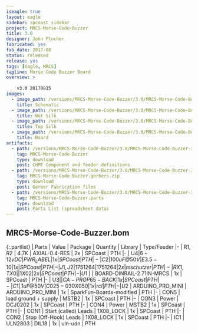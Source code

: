 ```yaml
---
iseagle: true
layout: eagle
sidebar: spcoast_sidebar
project: MRCS-Morse-Code-Buzzer
title: 3.0
designer: John Plocher
fabricated: yes
fab_date: 2017-08
status: released
release: yes
tags: [eagle, MRCS]
tagline: Morse Code Buzzer Board
overview: >
    
    v3.0 20170815
images:
  - image_path: /versions/MRCS-Morse-Code-Buzzer/3.0/MRCS-Morse-Code-Buzzer-3.0.sch.png
    title: Schematic
  - image_path: /versions/MRCS-Morse-Code-Buzzer/3.0/MRCS-Morse-Code-Buzzer-3.0.bot.brd.png
    title: Bot Silk
  - image_path: /versions/MRCS-Morse-Code-Buzzer/3.0/MRCS-Morse-Code-Buzzer-3.0.top.brd.png
    title: Top Silk
  - image_path: /versions/MRCS-Morse-Code-Buzzer/3.0/MRCS-Morse-Code-Buzzer-3.0.brd.png
    title: Board
artifacts:
  - path: /versions/MRCS-Morse-Code-Buzzer/3.0/MRCS-Morse-Code-Buzzer-3.0.dpv
    tag: MRCS-Morse-Code-Buzzer
    type: download
    post: CHMT Component and feeder definitions
  - path: /versions/MRCS-Morse-Code-Buzzer/3.0/MRCS-Morse-Code-Buzzer-3.0.gerbers.zip
    tag: MRCS-Morse-Code-Buzzer.gerbers.zip
    type: download
    post: Gerber Fabrication files
  - path: /versions/MRCS-Morse-Code-Buzzer/3.0/MRCS-Morse-Code-Buzzer-3.0.parts.csv
    tag: MRCS-Morse-Code-Buzzer.parts
    type: download
    post: Parts List (spreadsheet data)
---
```


## MRCS-Morse-Code-Buzzer.bom

{:.partlist}
| Parts | Value | Package | Quantity | Library | Type/Feeder
|-
| R1, R2 | 4.7K | AXIAL-0.4-RES | 2x | SPCoast | PTH
|-
| U$4 | 6-12vDC | PWR_LABEL | 1x | SPCoast | PTH
|-
| C2 | 100 uF @ 50V | E3.5-10 | 1x | SPCoast | PTH
|-
| J1, J2 | 1751264 | 1751264 | 2x | mschutzer | PTH
|-
| RX1, TX0 |  | 1X02 | 2x | SPCoast | PTH
|-
| U$1 |  | BOARD-DINRAIL-2.71IN-MRCS | 1x | SPCoast | PTH
|-
| U$3 |  | CA-PROP65-BACK | 1x | SPCoast | PTH
|-
| C1 | .1 uF @ 50V | C025-030X050 | 1x | rcl | PTH
|-
| U$2 | ARDUINO_PRO_MINI | ARDUINO_PRO_MINI | 1x | SparkFun-Boards-modified | PTH
|-
| CON5 | load ground + supply | MSTB2 | 1x | SPCoast | PTH
|-
| CON3 | Power | DCJ0202 | 1x | SPCoast | PTH
|-
| CON4 | Power | MSTB2 | 1x | SPCoast | PTH
|-
| CON1 | Start (called)  Leads | 1X08_LOCK | 1x | SPCoast | PTH
|-
| CON2 | Stop (Off-Hook) Leads | 1X08_LOCK | 1x | SPCoast | PTH
|-
| IC1 | ULN2803 | DIL18 | 1x | uln-udn | PTH
